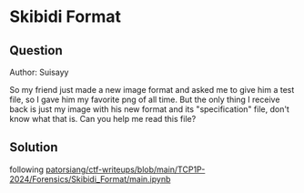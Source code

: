 # Skibidi Format

## Question

Author: Suisayy

So my friend just made a new image format and asked me to give him a test file, so I gave him my favorite png of all time. But the only thing I receive back is just my image with his new format and its "specification" file, don't know what that is. Can you help me read this file?

## Solution

following [patorsiang/ctf-writeups/blob/main/TCP1P-2024/Forensics/Skibidi_Format/main.ipynb](main.ipynb)
